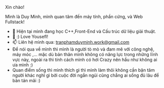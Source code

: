 Xin chào!

Mình là Duy Minh, mình quan tâm đến máy tính, phần cứng, và Web Fullstack!
- 🌱 Hiện tại mình đang học C++,Front-End và Cấu trúc dữ liệu giải thuật.
- 💞️ :) Love Yousefl! 
- 📫 Liên hệ mình qua: tranphamduyminh.work@gmail.com
- Để nói qua về mình thì mình là người tò mò và đam mê với công nghệ, máy móc ,... mặc dù bản thân mình không có năng lực trong những lĩnh vực này, ngoài ra thì tính cách mình có hơi Crazy nên hầu như không ai ưa mình :)
- Quan điểm sống thì mình thích gì thì mình làm thôi không cần bận tâm người khác nghĩ gì bởi cuộc đời ngắn ngủi cũng chẳng ai sống đủ lâu để bàn tán mãi :)

<!---
tranphamduyminh-dev/tranphamduyminh-dev is a ✨ special ✨ repository because its `README.md` (this file) appears on your GitHub profile.
You can click the Preview link to take a look at your changes.
--->
